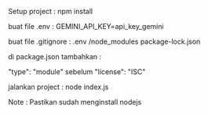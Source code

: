 Setup project :
npm install

buat file .env :
GEMINI_API_KEY=api_key_gemini

buat file .gitignore :
.env
/node_modules
package-lock.json

di package.json tambahkan :

"type": "module" sebelum "license": "ISC"

jalankan project :
node index.js

Note : Pastikan sudah menginstall nodejs
